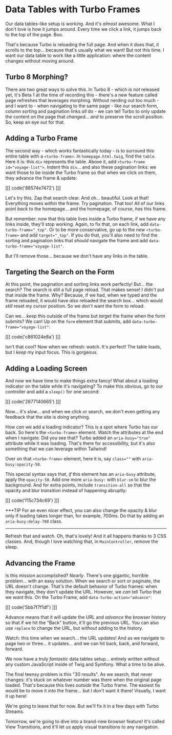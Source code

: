 # Data Tables with Turbo Frames

Our data tables-like setup is working. And it's *almost* awesome. What I don't love
is how it jumps around. Every time we click a link, it jumps back to the top of the
page. Boo.

That's because Turbo is reloading the full page. And when it does that, it scrolls
to the top... because that's usually what we want! But not this time. I want our
data table to work like a little application: where the content changes without moving
around.

## Turbo 8 Morphing?

There are two great ways to solve this. In Turbo 8 - which is *not* released yet,
it's Beta 1 at the time of recording this - there's a new feature called page
refreshes that leverages morphing. Without nerding out too much - and I want to -
when navigating to the same page - like our search form, column sorting and
pagination links *all* do - we can tell Turbo to only update the content on the
page that *changed*... *and* to preserve the scroll position. So, keep an eye out
for that.

## Adding a Turbo Frame

The second way - which works fantastically today - is to surround this entire table
with a `<turbo-frame>`. In `homepage.html.twig`, find the `table`. Here it is:
this `div` represents the table. Above it, add `<turbo-frame id="voyage-list">`.
Indent this `div`... and also these pagination links: we want those to be inside
the Turbo frame so that when we click on them, they advance the frame & update:

[[[ code('88574e7472') ]]]

Let's try this. Zap that search clear. And oh... beautiful. Look at that! Everything
moves *within* the frame. Try pagination. That too! All of our links point *back*
to the homepage... and the homepage, of course, *has* this frame.

But remember: now that this table lives inside a Turbo frame, if we have any links
inside, they'll stop working. Again, to fix that, on each link, add
`data-turbo-frame="_top"`. Or to be more conservative, go up to the new
`<turbo-frame>` and add `target="_top"`. If you do that, you'll also need to find
the sorting and pagination links that *should* navigate the frame and add
`data-turbo-frame="voyage-list"`.

But I'll remove those... because we don't have any links in the table.

## Targeting the Search on the Form

At this point, the pagination and sorting links work perfectly! But...
the search? The search is still a full page reload. That makes sense! I didn't put
that inside the frame. Why? Because, if we had, when we typed and the frame reloaded,
it would have *also* reloaded the search box... which would *still* reset my cursor
position. So we *don't* want the form to reload.

Can we... *keep* this outside of the frame but *target* the frame when
the form submits? We can! Up on the `form` element that submits, add
`data-turbo-frame="voyage-list"`:

[[[ code('c861024e8a') ]]]

Isn't that cool? Now when we refresh: watch. It's perfect! The table loads,
but I *keep* my input focus. This is gorgeous.

## Adding a Loading Screen

And now we have time to make things extra fancy! What about a loading indicator
on the table while it's navigating? To make this obvious, go to our controller
and add a `sleep()` for one second:

[[[ code('2877140665') ]]]

Now... it's *slow*... and when we click or search, we don't even getting any
feedback that the site is *doing* anything.

How *can* we add a loading indicator? This is a spot where Turbo has
our back. So here's the `<turbo-frame>` element. Watch the attributes at the end
when I navigate. Did you see that? Turbo added an `aria-busy="true"` attribute
while it was loading. That's there for accessibility, but it's also something that
we can leverage within Tailwind!

Over on that `<turbo-frame>` element, here it is, say `class=""` with
`aria-busy:opacity-50`.

This special syntax says that, *if* this element has an `aria-busy` attribute,
apply the `opacity-50`. Add one more `aria-busy:` with `blur-sm` to blur the
background. And for extra points, include `transition-all` so that the opacity
and blur *transition* instead of happening abruptly:

[[[ code('f15c734c69') ]]]

***TIP
For an even nicer effect, you can also change the opacity & blur only if loading
takes longer than, for example, 700ms. Do that by adding an `aria-busy:delay-700` class.
***

Refresh that and watch. Oh, that's lovely! And it all happens thanks to 3 CSS classes.
And, though I love watching that, in `MainController`, remove the sleep.

## Advancing the Frame

Is this mission accomplished? *Nearly*. There's one gigantic, horrible problem...
with an easy solution. When we search or sort or paginate, the URL doesn't change.
That's the default behavior of Turbo frames: when they navigate, they don't update
the URL. However, we *can* tell Turbo that we *want* this. On the Turbo
Frame, add `data-turbo-action="advance"`:

[[[ code('5bb7f7f1df') ]]]

Advance means that it will update the URL and *advance* the browser history so
that if we hit the "Back" button, it'll go the previous URL. You can also
use `replace` to change the URL, but *without* adding to the history.

Watch: this time when we search... the URL updates! And as we navigate to page
two or three... it updates... and we can hit back, back, and forward, forward.

We now have a truly *fantastic* data tables setup... entirely written without
any custom JavaScript inside of Twig and Symfony. What a time to be alive.

The final teensy problem is this "30 results". As we search, that never changes:
it's stuck on whatever number was there when the original page loaded. That's because
this lives *outside* the Turbo frame. The easiest fix would be to move it
*into* the frame... but I don't want it there! Visually, I want it up here!

We're going to leave that for now. But we'll fix it in a few days with Turbo Streams.

Tomorrow, we're going to dive into a brand-new browser feature! It's called
View Transitions, and it'll let us apply visual transitions to any navigation.
